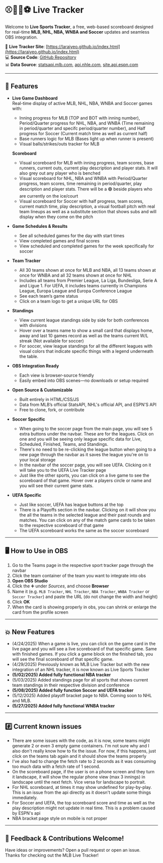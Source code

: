 # ⚾🏒🏀⚽ Live Tracker

Welcome to **Live Sports Tracker**, a free, web-based scoreboard designed for real-time **MLB, NHL, NBA, WNBA and Soccer** updates and seamless OBS integration.

🔗 **Live Tracker Site**: [https://laraiyeo.github.io/index.html](https://laraiyeo.github.io/index.html)  
💻 **Source Code**: [GitHub Repository](https://github.com/laraiyeo/laraiyeo.github.io)  
📊 **Data Source**: [statsapi.mlb.com](http://statsapi.mlb.com/api/v1/schedule/games/?sportId=1), [api.nhle.com](https://api-web.nhle.com/v1/schedule/now), [site.api.espn.com](https://site.api.espn.com/apis/site/v2/sports/basketball/nba/scoreboard)

---

## 🧩 Features

- **Live Game Dashboard**  
  Real-time display of active MLB, NHL, NBA, WNBA and Soccer games with:
  - Inning progress for MLB (TOP and BOT with inning number), Period/Quarter progress for NHL, NBA, and WNBA (Time remaining in period/quarter and specifc period/quarter number), and Half progress for Soccer (Current match time as well as current half)
  - Base runners logic for MLB (Bases light up when runner is present)
  - Visual balls/strikes/outs tracker for MLB

  **Scoreboard**
  - Visual scoreboard for MLB with inning progress, team scores, base runners, current outs, current play description and player stats. It will also grey out any player who is benched
  - Visual scoreboard for NHL, NBA and WNBA with Period/Quarter progress, team scores, time remaining in period/quarter, play description and player stats. There will be a 🟢 beside players who are currently on the ice/court
  - Visual scoreboard for Soccer with half progress, team scores, current match time, play description, a visual football pitch with real team lineups as well as a substitute section that shows subs and will display when they come on the pitch

- **Game Schedules & Results**  
  - See all scheduled games for the day with start times
  - View completed games and final scores
  - View scheduled and completed games for the week specifically for soccer

- **Team Tracker**  
  - All 30 teams shown at once for MLB and NBA, all 13 teams shown at once for WNBA and all 32 teams shown at once for NHL
  - Includes all teams from Premier League, La Liga, Bundesliga, Serie A and Ligue 1. For UEFA, it includes teams currently in Champions League, Europa League and Europa Conference League
  - See each team’s game status
  - Click on a team logo to get a unique URL for OBS

- **Standings**
  - View current league standings side by side for both conferences with divisions
  - Hover over a teams name to show a small card that displays home, away and last 10 games record as well as the teams current W/L streak (Not available for soccer)
  - For soccer, view league standings for all the different leagues with visual colors that indicate specific things with a legend underneath the table.

- **OBS Integration Ready**  
  - Each view is browser-source friendly
  - Easily embed into OBS scenes—no downloads or setup required

- **Open Source & Customizable**  
  - Built entirely in HTML/CSS/JS
  - Data from MLB’s official StatsAPI, NHL's official API, and ESPN'S API
  - Free to clone, fork, or contribute

- **Soccer Specific**
  - When going to the soccer page from the main page, you will see 5 extra buttons under the navbar. These are for the leagues. Click on one and you will be seeing only league specific data for Live, Scheduled, Finished, Teams, and Standings.
  - There's no need to be re-clicking the league button when going to a new page through the navbar as it saves the league you're on to your local storage
  - In the navbar of the soccer page, you will see UEFA. Clicking on it will take you to the UEFA Live Tracker page
  - Just like the other sports, you can click on a live game to see the scoreboard of that game. Hover over a players circle or name and you will see their current game stats.

- **UEFA Specific**
  - Just like soccer, UEFA has league buttons at the top
  - There is a Playoffs section in the navbar. Clicking on it will show you the all the teams in the selected league and their past rounds and matches. You can click on any of the match game cards to be taken to the respective scoreboard of that game
  - The UEFA scoreboard works the same as the soccer scoreboard

---

## 🖥️ How to Use in OBS

1. Go to the Teams page in the respective sport tracker page through the navbar
2. Click the team container of the team you want to integrate into obs
3. **Open OBS Studio**
4. Click the ➕ under *Sources*, and choose **Browser**
5. Name it (e.g. `MLB Tracker`, `NHL Tracker`, `NBA Tracker`, `WNBA Tracker` or `Soccer Tracker`) and paste the URL (do not change the width and height)  
6. Click **OK**
7. When the card is showing properly in obs, you can shrink or enlarge the card from the profile screen

---

## 💥 New Features

- (4/24/2025) When a game is live, you can click on the game card in the live page and you will see a live scoreboard of that specific game. Same with finished games. If you click a game block on the finished tab, you will see the final scoreboard of that specific game.
- (4/29/2025) Previously known as MLB Live Tracker but with the new integration of an NHL tracker, it is now known as Live Sports Tracker
- **(5/02/2025) Added fully functional NBA tracker**
- (5/03/2025) Added standings page for all sports that shows current team standings in their respective division and conference
- **(5/08/2025) Added fully function Soccer and UEFA tracker**
- (5/12/2025) Added playoff bracket page to NBA. Coming soon to NHL and MLB.
- **(5/27/2025) Added fully functional WNBA tracker**

---

## #️⃣ Current known issues

- There are some issues with the code, as it is now, some teams might generate 2 or even 3 empty game containers. I'm not sure why and I also don't really know how to fix the issue. For now, if this happens, just click on the teams tab again and it should show the teams properly
- I've also had to change the fetch rate to 2 seconds as it was consuming too much data with a fetch rate of 1 second.
- On the scoreboard page, if the user is on a phone screen and they turn it landscape, it will show the regular phone view (max 3 innings) in landscape until the next fetch. Vice versa for landscape to portrait.
- For NHL scoreboard, at times it may show undefined for play-by-play. This is an issue from the api directly as it doesn't update some things immediately.
- For Soccer and UEFA, the top scoreboard score and time as well as the play description might not update in real time. This is a problem caused by ESPN's api
- NBA bracket page style on mobile is not proper

---

## 🙌 Feedback & Contributions Welcome!

Have ideas or improvements? Open a pull request or open an issue.  
Thanks for checking out the MLB Live Tracker!
